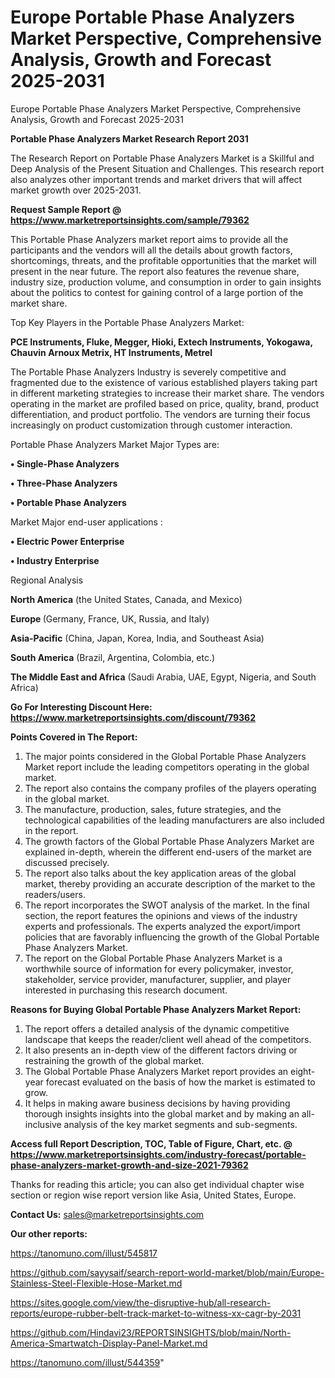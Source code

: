 # Europe Portable Phase Analyzers Market Perspective, Comprehensive Analysis, Growth and Forecast 2025-2031
Europe Portable Phase Analyzers Market Perspective, Comprehensive Analysis, Growth and Forecast 2025-2031

<strong>Portable Phase Analyzers Market Research Report 2031</strong>

The Research Report on Portable Phase Analyzers Market is a Skillful and Deep Analysis of the Present Situation and Challenges. This research report also analyzes other important trends and market drivers that will affect market growth over 2025-2031.

<strong>Request Sample Report @ <a href=https://www.marketreportsinsights.com/sample/79362>https://www.marketreportsinsights.com/sample/79362</a></strong>

This Portable Phase Analyzers market report aims to provide all the participants and the vendors will all the details about growth factors, shortcomings, threats, and the profitable opportunities that the market will present in the near future. The report also features the revenue share, industry size, production volume, and consumption in order to gain insights about the politics to contest for gaining control of a large portion of the market share.

Top Key Players in the Portable Phase Analyzers Market:

<strong>PCE Instruments, Fluke, Megger, Hioki, Extech Instruments, Yokogawa, Chauvin Arnoux Metrix, HT Instruments, Metrel</strong>

The Portable Phase Analyzers Industry is severely competitive and fragmented due to the existence of various established players taking part in different marketing strategies to increase their market share. The vendors operating in the market are profiled based on price, quality, brand, product differentiation, and product portfolio. The vendors are turning their focus increasingly on product customization through customer interaction.

Portable Phase Analyzers Market Major Types are:

<strong>• Single-Phase Analyzers

• Three-Phase Analyzers

• Portable Phase Analyzers</strong>

Market Major end-user applications :

<strong>• Electric Power Enterprise

• Industry Enterprise</strong>

Regional Analysis

</u><strong><b>North America</b></strong> (the United States, Canada, and Mexico)

<strong><b>Europe </b></strong>(Germany, France, UK, Russia, and Italy)

<strong><b>Asia-Pacific</b></strong> (China, Japan, Korea, India, and Southeast Asia)

<strong><b>South America</b></strong> (Brazil, Argentina, Colombia, etc.)

<strong><b>The Middle East and Africa</b></strong> (Saudi Arabia, UAE, Egypt, Nigeria, and South Africa)

<strong>Go For Interesting Discount Here: <a href=https://www.marketreportsinsights.com/discount/79362>https://www.marketreportsinsights.com/discount/79362</a></strong>

<strong>Points Covered in The Report:</strong>
<ol>
  <li>The major points considered in the Global Portable Phase Analyzers Market report include the leading competitors operating in the global market.</li>
  <li>The report also contains the company profiles of the players operating in the global market.</li>
  <li>The manufacture, production, sales, future strategies, and the technological capabilities of the leading manufacturers are also included in the report.</li>
  <li>The growth factors of the Global Portable Phase Analyzers Market are explained in-depth, wherein the different end-users of the market are discussed precisely.</li>
  <li>The report also talks about the key application areas of the global market, thereby providing an accurate description of the market to the readers/users.</li>
  <li>The report incorporates the SWOT analysis of the market. In the final section, the report features the opinions and views of the industry experts and professionals. The experts analyzed the export/import policies that are favorably influencing the growth of the Global Portable Phase Analyzers Market.</li>
  <li>The report on the Global Portable Phase Analyzers Market is a worthwhile source of information for every policymaker, investor, stakeholder, service provider, manufacturer, supplier, and player interested in purchasing this research document.</li>
</ol>
<strong>Reasons for Buying Global Portable Phase Analyzers Market Report:</strong>

<ol>
  <li>The report offers a detailed analysis of the dynamic competitive landscape that keeps the reader/client well ahead of the competitors.</li>
  <li>It also presents an in-depth view of the different factors driving or restraining the growth of the global market.</li>
  <li>The Global Portable Phase Analyzers Market report provides an eight-year forecast evaluated on the basis of how the market is estimated to grow.</li>
  <li>It helps in making aware business decisions by having providing thorough insights insights into the global market and by making an all-inclusive analysis of the key market segments and sub-segments.</li>
</ol>
<strong>Access full Report Description, TOC, Table of Figure, Chart, etc. @ <a href=https://www.marketreportsinsights.com/industry-forecast/portable-phase-analyzers-market-growth-and-size-2021-79362>https://www.marketreportsinsights.com/industry-forecast/portable-phase-analyzers-market-growth-and-size-2021-79362</a></strong>


Thanks for reading this article; you can also get individual chapter wise section or region wise report version like Asia, United States, Europe.

<strong>Contact Us:</strong>
sales@marketreportsinsights.com

<strong>Our other reports:</strong>

<a href=https://tanomuno.com/illust/545817>https://tanomuno.com/illust/545817</a>

<a href=https://github.com/sayysaif/search-report-world-market/blob/main/Europe-Stainless-Steel-Flexible-Hose-Market.md>https://github.com/sayysaif/search-report-world-market/blob/main/Europe-Stainless-Steel-Flexible-Hose-Market.md</a>

<a href=https://sites.google.com/view/the-disruptive-hub/all-research-reports/europe-rubber-belt-track-market-to-witness-xx-cagr-by-2031>https://sites.google.com/view/the-disruptive-hub/all-research-reports/europe-rubber-belt-track-market-to-witness-xx-cagr-by-2031</a>

<a href=https://github.com/Hindavi23/REPORTSINSIGHTS/blob/main/North-America-Smartwatch-Display-Panel-Market.md>https://github.com/Hindavi23/REPORTSINSIGHTS/blob/main/North-America-Smartwatch-Display-Panel-Market.md</a>

<a href=https://tanomuno.com/illust/544359>https://tanomuno.com/illust/544359</a>"
